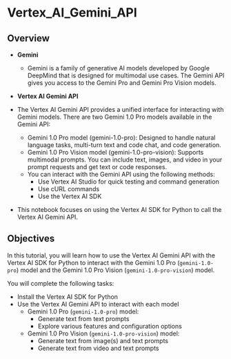 # Vertex_AI_Gemini_API

## Overview
* **Gemini**
  * Gemini is a family of generative AI models developed by Google DeepMind that is designed for multimodal use cases. The Gemini API gives you access to the Gemini Pro and Gemini Pro Vision models.
* **Vertex AI Gemini API**
* The Vertex AI Gemini API provides a unified interface for interacting with Gemini models. There are two Gemini 1.0 Pro models available in the Gemini API:

  * Gemini 1.0 Pro model (gemini-1.0-pro): Designed to handle natural language tasks, multi-turn text and code chat, and code generation.
  * Gemini 1.0 Pro Vision model (gemini-1.0-pro-vision): Supports multimodal prompts. You can include text, images, and video in your prompt requests and get text or code responses.
  * You can interact with the Gemini API using the following methods:
    * Use Vertex AI Studio for quick testing and command generation
    * Use cURL commands
    * Use the Vertex AI SDK
* This notebook focuses on using the Vertex AI SDK for Python to call the Vertex AI Gemini API.

## Objectives

In this tutorial, you will learn how to use the Vertex AI Gemini API with the Vertex AI SDK for Python to interact with the Gemini 1.0 Pro (`gemini-1.0-pro`) model and the Gemini 1.0 Pro Vision (`gemini-1.0-pro-vision`) model.

You will complete the following tasks:

- Install the Vertex AI SDK for Python
- Use the Vertex AI Gemini API to interact with each model
  - Gemini 1.0 Pro (`gemini-1.0-pro`) model:
    - Generate text from text prompts
    - Explore various features and configuration options
  - Gemini 1.0 Pro Vision (`gemini-1.0-pro-vision`) model:
    - Generate text from image(s) and text prompts
    - Generate text from video and text prompts
